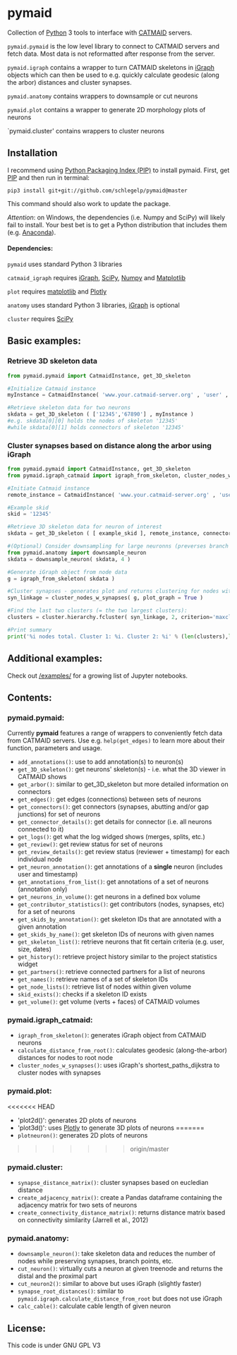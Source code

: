 pymaid
==================

Collection of [Python](ww.python.org "Python Homepage") 3 tools to interface with [CATMAID](https://github.com/catmaid/CATMAID "CATMAID Repo") servers.

`pymaid.pymaid` is the low level library to connect to CATMAID servers and fetch data. Most data is not reformatted after response from the server.

`pymaid.igraph` contains a wrapper to turn CATMAID skeletons in [iGraph](http://www.igraph.org) objects which can then be used to e.g. quickly calculate geodesic (along the arbor) distances and cluster synapses. 

`pymaid.anatomy` contains wrappers to downsample or cut neurons

`pymaid.plot` contains a wrapper to generate 2D morphology plots of neurons

`pymaid.cluster' contains wrappers to cluster neurons 

## Installation
I recommend using [Python Packaging Index (PIP)](https://pypi.python.org/pypi) to install pymaid.
First, get [PIP](https://pip.pypa.io/en/stable/installing/) and then run in terminal:  

`pip3 install git+git://github.com/schlegelp/pymaid@master`  

This command should also work to update the package.

*Attention*: on Windows, the dependencies (i.e. Numpy and SciPy) will likely fail to install. Your best bet is to get a Python distribution that includes them (e.g. [Anaconda](https://www.continuum.io/downloads)).

#### Dependencies:
`pymaid` uses standard Python 3 libraries

`catmaid_igraph` requires [iGraph](http://www.igraph.org), [SciPy](http://www.scipy.org), [Numpy](http://www.scipy.org) and [Matplotlib](http://www.matplotlib.org)

`plot` requires [matplotlib](http://matplotlib.org/) and [Plotly](http://plot.ly)

`anatomy` uses standard Python 3 libraries, [iGraph](http://www.igraph.org) is optional 

`cluster` requires [SciPy](http://www.scipy.org)

## Basic examples:

### Retrieve 3D skeleton data
```python
from pymaid.pymaid import CatmaidInstance, get_3D_skeleton

#Initialize Catmaid instance 
myInstance = CatmaidInstance( 'www.your.catmaid-server.org' , 'user' , 'password', 'token' )

#Retrieve skeleton data for two neurons
skdata = get_3D_skeleton ( ['12345','67890'] , myInstance )
#e.g. skdata[0][0] holds the nodes of skeleton '12345' 
#while skdata[0][1] holds connectors of skeleton '12345'
```
### Cluster synapses based on distance along the arbor using iGraph
```python
from pymaid.pymaid import CatmaidInstance, get_3D_skeleton
from pymaid.igraph_catmaid import igraph_from_skeleton, cluster_nodes_w_synapses

#Initiate Catmaid instance
remote_instance = CatmaidInstance( 'www.your.catmaid-server.org' , 'user' , 'password', 'token' )

#Example skid
skid = '12345'

#Retrieve 3D skeleton data for neuron of interest
skdata = get_3D_skeleton ( [ example_skid ], remote_instance, connector_flag = 1, tag_flag = 0 )[0]

#(Optional) Consider downsampling for large neuronns (preverses branch points, end points, synapses, etc.)
from pymaid.anatomy import downsample_neuron
skdata = downsample_neuron( skdata, 4 )

#Generate iGraph object from node data
g = igraph_from_skeleton( skdata )

#Cluster synapses - generates plot and returns clustering for nodes with synapses
syn_linkage = cluster_nodes_w_synapses( g, plot_graph = True )

#Find the last two clusters (= the two largest clusters):
clusters = cluster.hierarchy.fcluster( syn_linkage, 2, criterion='maxclust')

#Print summary
print('%i nodes total. Cluster 1: %i. Cluster 2: %i' % (len(clusters),len([n for n in clusters if n==1]),len([n for n in clusters if n==2])))
```

## Additional examples:
Check out [/examples/](https://github.com/schlegelp/PyMaid/tree/master/examples) for a growing list of Jupyter notebooks.

## Contents:
### pymaid.pymaid:
Currently **pymaid** features a range of wrappers to conveniently fetch data from CATMAID servers.
Use e.g. `help(get_edges)` to learn more about their function, parameters and usage.

- `add_annotations()`: use to add annotation(s) to neuron(s)
- `get_3D_skeleton()`: get neurons' skeleton(s) - i.e. what the 3D viewer in CATMAID shows
- `get_arbor()`: similar to get_3D_skeleton but more detailed information on connectors
- `get_edges()`: get edges (connections) between sets of neurons
- `get_connectors()`: get connectors (synapses, abutting and/or gap junctions) for set of neurons
- `get_connector_details()`: get details for connector (i.e. all neurons connected to it)
- `get_logs()`: get what the log widged shows (merges, splits, etc.)
- `get_review()`: get review status for set of neurons
- `get_review_details()`: get review status (reviewer + timestamp) for each individual node
- `get_neuron_annotation()`: get annotations of a **single** neuron (includes user and timestamp)
- `get_annotations_from_list()`: get annotations of a set of neurons (annotation only)
- `get_neurons_in_volume()`: get neurons in a defined box volume
- `get_contributor_statistics()`: get contributors (nodes, synapses, etc) for a set of neurons
- `get_skids_by_annotation()`: get skeleton IDs that are annotated with a given annotation
- `get_skids_by_name()`: get skeleton IDs of neurons with given names
- `get_skeleton_list()`: retrieve neurons that fit certain criteria (e.g. user, size, dates)
- `get_history()`: retrieve project history similar to the project statistics widget
- `get_partners()`: retrieve connected partners for a list of neurons
- `get_names()`: retrieve names of a set of skeleton IDs
- `get_node_lists()`: retrieve list of nodes within given volume
- `skid_exists()`: checks if a skeleton ID exists
- `get_volume()`: get volume (verts + faces) of CATMAID volumes

### pymaid.igraph_catmaid:
- `igraph_from_skeleton()`: generates iGraph object from CATMAID neurons
- `calculate_distance_from_root()`: calculates geodesic (along-the-arbor) distances for nodes to root node
- `cluster_nodes_w_synapses()`: uses iGraph's shortest_paths_dijkstra to cluster nodes with synapses

### pymaid.plot:
<<<<<<< HEAD
- 'plot2d()': generates 2D plots of neurons
- 'plot3d()': uses [Plotly](http://plot.ly) to generate 3D plots of neurons
=======
- `plotneuron()`: generates 2D plots of neurons
>>>>>>> origin/master

### pymaid.cluster:
- `synapse_distance_matrix()`: cluster synapses based on eucledian distance
- `create_adjacency_matrix()`: create a Pandas dataframe containing the adjacency matrix for two sets of neurons
- `create_connectivity_distance_matrix()`: returns distance matrix based on connectivity similarity (Jarrell et al., 2012)

### pymaid.anatomy:
- `downsample_neuron()`: take skeleton data and reduces the number of nodes while preserving synapses, branch points, etc.
- `cut_neuron()`: virtually cuts a neuron at given treenode and returns the distal and the proximal part
- `cut_neuron2()`: similar to above but uses iGraph (slightly faster)
- `synapse_root_distances()`: similar to `pymaid.igraph.calculate_distance_from_root` but does not use iGraph
- `calc_cable()`: calculate cable length of given neuron

## License:
This code is under GNU GPL V3
